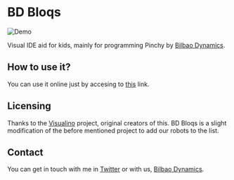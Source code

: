 # BD Bloqs

<p>
<img src = "https://raw.githubusercontent.com/javierdemartin/BDBloqs/master/screenshots/MainPage.png" alt = "Demo" align = "middle">
</p>

Visual IDE aid for kids, mainly for programming Pinchy by [Bilbao Dynamics](http://bilbaodynamics.com).

## How to use it?

You can use it online just by accesing to [this](https://rawgit.com/javierdemartin/BDBloqs/master/html/index.html) link.

## Licensing

Thanks to the [Visualino](http://www.visualino.net) project, original creators of this. BD Bloqs is a slight modification of the before mentioned project to add our robots to the list.

## Contact

You can get in touch with me in [Twitter](twitter.com/javierdemartin) or with us, [Bilbao Dynamics](twitter.com/BilbaoDynamics).
